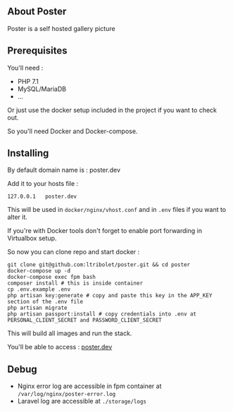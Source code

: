 ## About Poster

Poster is a self hosted gallery picture

## Prerequisites

You'll need :

- PHP 7.1
- MySQL/MariaDB
- ...

Or just use the docker setup included in the project if you want to check out.

So you'll need Docker and Docker-compose.

## Installing

By default domain name is : poster.dev

Add it to your hosts file :

```
127.0.0.1   poster.dev
```

This will be used in `docker/nginx/vhost.conf` and in `.env` files if you want to alter it.

If you're with Docker tools don't forget to enable port forwarding in Virtualbox setup.

So now you can clone repo and start docker :

```
git clone git@github.com:ltribolet/poster.git && cd poster
docker-compose up -d
docker-compose exec fpm bash
composer install # this is inside container
cp .env.example .env
php artisan key:generate # copy and paste this key in the APP_KEY section of the .env file
php artisan migrate
php artisan passport:install # copy credentials into .env at PERSONAL_CLIENT_SECRET and PASSWORD_CLIENT_SECRET
```

This will build all images and run the stack.

You'll be able to access : [poster.dev](http://poster.dev)

## Debug

- Nginx error log are accessible in fpm container at `/var/log/nginx/poster-error.log`
- Laravel log are accessible at `./storage/logs` 
